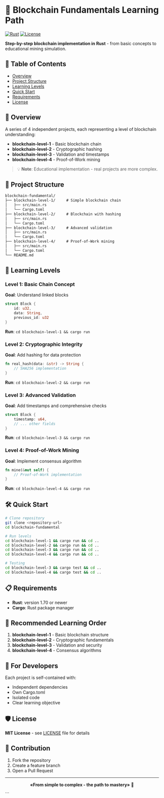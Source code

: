 
# 🧱 Blockchain Fundamentals Learning Path

[![Rust](https://img.shields.io/badge/Rust-1.70%2B-orange?logo=rust)](https://www.rust-lang.org/)
[![License](https://img.shields.io/badge/License-MIT-blue.svg)](LICENSE)

**Step-by-step blockchain implementation in Rust** - from basic concepts to educational mining simulation.

## 📖 Table of Contents

- [Overview](#overview)
- [Project Structure](#project-structure)
- [Learning Levels](#learning-levels)
- [Quick Start](#quick-start)
- [Requirements](#requirements)
- [License](#license)

## 🎯 Overview

A series of 4 independent projects, each representing a level of blockchain understanding:

- **blockchain-level-1** - Basic blockchain chain
- **blockchain-level-2** - Cryptographic hashing  
- **blockchain-level-3** - Validation and timestamps
- **blockchain-level-4** - Proof-of-Work mining

> 💡 **Note**: Educational implementation - real projects are more complex.

## 📁 Project Structure

```markdown
blockchain-fundamental/
├── blockchain-level-1/     # Simple blockchain chain
│   ├── src/main.rs
│   └── Cargo.toml
├── blockchain-level-2/     # Blockchain with hashing
│   ├── src/main.rs
│   └── Cargo.toml
├── blockchain-level-3/     # Advanced validation
│   ├── src/main.rs
│   └── Cargo.toml
├── blockchain-level-4/     # Proof-of-Work mining
│   ├── src/main.rs
│   └── Cargo.toml
└── README.md
```

## 🚀 Learning Levels

### Level 1: Basic Chain Concept
**Goal**: Understand linked blocks

```rust
struct Block {
    id: u32,
    data: String,
    previous_id: u32
}
```

**Run**: `cd blockchain-level-1 && cargo run`

### Level 2: Cryptographic Integrity  
**Goal**: Add hashing for data protection

```rust
fn real_hash(data: &str) -> String {
    // SHA256 implementation
}
```

**Run**: `cd blockchain-level-2 && cargo run`

### Level 3: Advanced Validation
**Goal**: Add timestamps and comprehensive checks

```rust
struct Block {
    timestamp: u64,
    // ... other fields
}
```

**Run**: `cd blockchain-level-3 && cargo run`

### Level 4: Proof-of-Work Mining
**Goal**: Implement consensus algorithm

```rust
fn mine(&mut self) {
    // Proof-of-Work implementation
}
```

**Run**: `cd blockchain-level-4 && cargo run`

## 🛠 Quick Start

```bash
# Clone repository
git clone <repository-url>
cd blockchain-fundamental

# Run levels
cd blockchain-level-1 && cargo run && cd ..
cd blockchain-level-2 && cargo run && cd ..
cd blockchain-level-3 && cargo run && cd ..
cd blockchain-level-4 && cargo run && cd ..

# Testing
cd blockchain-level-3 && cargo test && cd ..
cd blockchain-level-4 && cargo test && cd ..
```

## 📋 Requirements

- **Rust**: version 1.70 or newer
- **Cargo**: Rust package manager

## 🎯 Recommended Learning Order

1. **blockchain-level-1** - Basic blockchain structure
2. **blockchain-level-2** - Cryptographic fundamentals  
3. **blockchain-level-3** - Validation and security
4. **blockchain-level-4** - Consensus algorithms

## 🔧 For Developers

Each project is self-contained with:
- Independent dependencies
- Own Cargo.toml
- Isolated code
- Clear learning objective

## 🛡 License

**MIT License** - see [LICENSE](LICENSE) file for details

## 🤝 Contribution

1. Fork the repository
2. Create a feature branch
3. Open a Pull Request

---

<div align="center">

**«From simple to complex - the path to mastery»** 🚀

</div>
```
